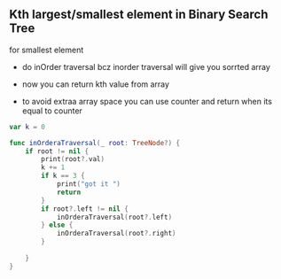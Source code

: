 ## Kth largest/smallest element in Binary Search Tree


for smallest element

- do inOrder traversal bcz inorder traversal will give you sorrted array 

- now you can return kth value from array

- to avoid extraa array space you can use counter and return when its equal to counter 



```swift
var k = 0

func inOrderaTraversal(_ root: TreeNode?) {
    if root != nil {
        print(root?.val)
        k += 1
        if k == 3 {
            print("got it ")
            return
        }
        if root?.left != nil {
            inOrderaTraversal(root?.left)
        } else {
            inOrderaTraversal(root?.right)
        }
        
    } 
}

```
